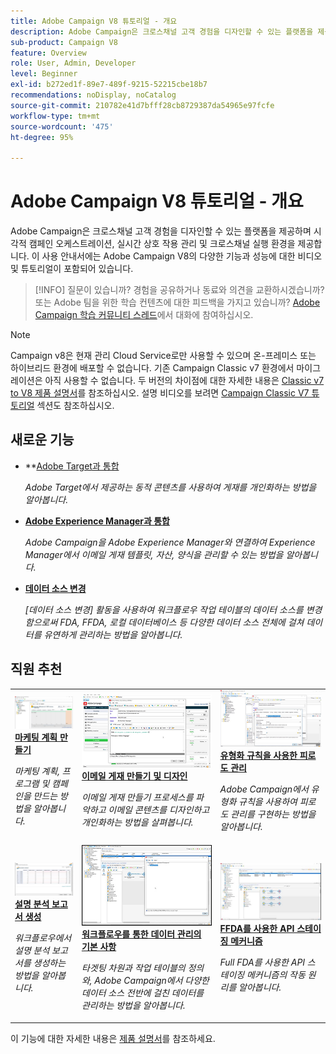 ```yaml
---
title: Adobe Campaign V8 튜토리얼 - 개요
description: Adobe Campaign은 크로스채널 고객 경험을 디자인할 수 있는 플랫폼을 제공하며 시각적 캠페인 오케스트레이션, 실시간 상호 작용 관리 및 크로스채널 실행 환경을 제공합니다. 이 사용 안내서에는 Adobe Campaign Standard의 다양한 기능과 성능에 대한 비디오 및 튜토리얼이 포함되어 있습니다.
sub-product: Campaign V8
feature: Overview
role: User, Admin, Developer
level: Beginner
exl-id: b272ed1f-89e7-489f-9215-52215cbe18b7
recommendations: noDisplay, noCatalog
source-git-commit: 210782e41d7bfff28cb8729387da54965e97fcfe
workflow-type: tm+mt
source-wordcount: '475'
ht-degree: 95%

---
```


# Adobe Campaign V8 튜토리얼 - 개요

Adobe Campaign은 크로스채널 고객 경험을 디자인할 수 있는 플랫폼을 제공하며 시각적 캠페인 오케스트레이션, 실시간 상호 작용 관리 및 크로스채널 실행 환경을 제공합니다. 이 사용 안내서에는 Adobe Campaign V8의 다양한 기능과 성능에 대한 비디오 및 튜토리얼이 포함되어 있습니다.

>[!INFO]
> 질문이 있습니까? 경험을 공유하거나 동료와 의견을 교환하시겠습니까? 또는 Adobe 팀을 위한 학습 컨텐츠에 대한 피드백을 가지고 있습니까? [Adobe Campaign 학습 커뮤니티 스레드](https://experienceleaguecommunities.adobe.com:443/t5/adobe-campaign-classic/join-the-discussion-on-adobe-campaign-learning/td-p/419096)에서 대화에 참여하십시오.

>[!NOTE]
> Campaign v8은 현재 관리 Cloud Service로만 사용할 수 있으며 온-프레미스 또는 하이브리드 환경에 배포할 수 없습니다. 기존 Campaign Classic v7 환경에서 마이그레이션은 아직 사용할 수 없습니다.
>두 버전의 차이점에 대한 자세한 내용은 [Classic v7 to V8 제품 설명서](https://experienceleague.adobe.com/docs/campaign/campaign-v8/start/capability-matrix.html?lang=ko)를 참조하십시오. 설명 비디오를 보려면 [Campaign Classic V7 튜토리얼](https://experienceleague.adobe.com/docs/campaign-classic-learn/tutorials/overview.html?lang=ko) 섹션도 참조하십시오.

## 새로운 기능

* **[Adobe Target과 통합](/help/connect/target-integration.md)

   *Adobe Target에서 제공하는 동적 콘텐츠를 사용하여 게재를 개인화하는 방법을 알아봅니다.*

* **[Adobe Experience Manager과 통합](https://experienceleague.adobe.com/docs/campaign-learn/integrate-with-experience-manager/overview.html?lang=ko)**

   *Adobe Campaign을 Adobe Experience Manager와 연결하여 Experience Manager에서 이메일 게재 템플릿, 자산, 양식을 관리할 수 있는 방법을 알아봅니다.*

* **[데이터 소스 변경](/help/data-management/change-data-source.md)**

   *[데이터 소스 변경] 활동을 사용하여 워크플로우 작업 테이블의 데이터 소스를 변경함으로써 FDA, FFDA, 로컬 데이터베이스 등 다양한 데이터 소스 전체에 걸쳐 데이터를 유연하게 관리하는 방법을 알아봅니다.*


## 직원 추천

<table>
<tr>
  <td>
    <a href="/help/get-started/create-a-marketing-plan-programs-and-campaigns.md">
      <img alt="마케팅 계획, 프로그램 및 캠페인 만들기(비디오)" src="./assets/333810.jpg"/>
    </a>
    <div>
      <a href="/help/get-started/create-a-marketing-plan-programs-and-campaigns.md">
    <strong>마케팅 계획 만들기</strong>
    </a>
    </div>
    <p>
    <em>마케팅 계획, 프로그램 및 캠페인을 만드는 방법을 알아봅니다.</em>
    <p>
  </td>
   <td>
    <a href="./content-creation/create-and-design-email-deliveries.md">
      <img alt="이메일 게재 만들기 및 디자인(비디오)" src="./assets/333476.jpg" />
    </a>
    <div>
      <a href="./content-creation/create-and-design-email-deliveries.md">
    <strong>이메일 게재 만들기 및 디자인</strong>
    </a>
    </div> 
    <p>
    <em>이메일 게재 만들기 프로세스를 파악하고 이메일 콘텐츠를 디자인하고 개인화하는 방법을 살펴봅니다.
</em>
    <p>
  </td>
  <td>
    <a href="./send-messages/fatigue-management/typology-rules-for-fatigue-management.md">
      <img alt="유형화 규칙을 사용한 피로도 관리(비디오)" src="./assets/333787.jpg" />
    </a>
    <div>
      <a href="./send-messages/fatigue-management/typology-rules-for-fatigue-management.md">
    <strong>유형화 규칙을 사용한 피로도 관리</strong>
    </a>
    </div>
    <p>
    <em>Adobe Campaign에서 유형화 규칙을 사용하여 피로도 관리를 구현하는 방법을 알아봅니다. </em>
    <p>
  </td>
</tr>
<tr>
</td>
  <td>
    <a href="./reporting/generate-a-descriptive-analysis-report.md">
      <img alt="설명 분석 보고서 생성" src="./assets/333994.jpg" />
    </a>
    <div>
      <a href="./reporting/generate-a-descriptive-analysis-report.md">
    <strong>설명 분석 보고서 생성</strong>
    </a>
    </div>
    <p>
    <em>워크플로우에서 설명 분석 보고서를 생성하는 방법을 알아봅니다.</em>
    <p>
  </td>
  <td>
   <a href="./data-management/data-management-fundamentals.md">
      <img alt="워크플로우를 통한 데이터 관리의 기본 사항" src="./assets/339992.jpg" />
    </a>
     <div>
      <a href="./data-management/data-management-fundamentals.md">
    <strong>워크플로우를 통한 데이터 관리의 기본 사항</strong>
    </a>
    </div>
    <p>
    <em>타겟팅 차원과 작업 테이블의 정의와, Adobe Campaign에서 다양한 데이터 소스 전반에 걸친 데이터를 관리하는 방법을 알아봅니다.</em>
    <p>
  </td>
  <td>
   <a href="./data-management/api-staging-mechanism.md">
      <img alt="FFDA를 사용한 API 스테이징 메커니즘" src="./assets/339276.jpg" />
    </a>
     <div>
      <a href="./data-management/api-staging-mechanism.md">
    <strong>FFDA를 사용한 API 스테이징 메커니즘</strong>
    </a>
    </div>
    <p>
    <em>Full FDA를 사용한 API 스테이징 메커니즘의 작동 원리를 알아봅니다.</em>
    <p>
  </td>
</tr>
</table>

이 기능에 대한 자세한 내용은 [제품 설명서](https://experienceleague.adobe.com/docs/campaign-v8.html?lang=ko)를 참조하세요.

